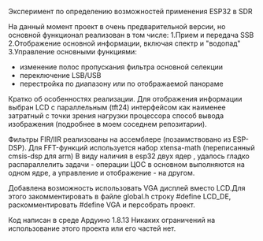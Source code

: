 Эксперимент по определению возможностей применения ESP32 в SDR

На данный момент проект в очень предварительной версии, но основной функционал реализован
в том числе:
1.Прием и передача SSB
2.Отображение основной информации, включая спектр и "водопад"
3.Управление основными функциями:
  - изменение полос пропускания фильтра основной селекции
  - переключение  LSB/USB
  - перестройка по диапазону или по отображаемой панораме

Кратко об особенностях реализации.
Для отображения информации выбран LCD с параллельным (tft24) интерфейсом как наименее
затратный с точки зрения нагрузки процессора способ вывода изображения (подробнее в моем 
соседнем репозитарии).

Фильтры FIR/IIR реализованы на ассемблере (позаимствовано из ESP-DSP).
Для FFT-функций используется набор xtensa-math (переписанный cmsis-dsp для arm)
В виду наличия в esp32 двух ядер , удалось гладко распараллелить задачи - 
операции ЦОС в основном выполняются на одном ядре, а управление и отображение - на другом.


Добавлена возможность использовать VGA дисплей вместо LCD.Для этого закомментировать
в файле global.h строку #define LCD_DE, раскомментировать #define VGA и персобрать проект.


Код написан в среде Ардуино 1.8.13
Никаких ограничений на использование этого проекта или его частей нет.
